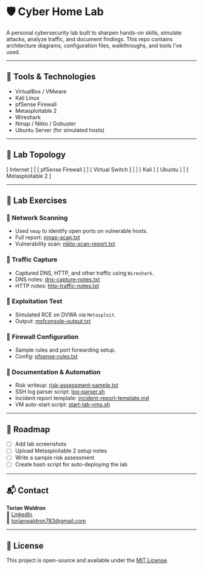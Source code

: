 # 🛡️ Cyber Home Lab

A personal cybersecurity lab built to sharpen hands-on skills, simulate attacks, analyze traffic, and document findings. This repo contains architecture diagrams, configuration files, walkthroughs, and tools I've used.

---

## 🧰 Tools & Technologies

- VirtualBox / VMware
- Kali Linux
- pfSense Firewall
- Metasploitable 2
- Wireshark
- Nmap / Nikto / Gobuster
- Ubuntu Server (for simulated hosts)

---

## 🧱 Lab Topology

[ Internet ]
     |
[ pfSense Firewall ]
     |
[ Virtual Switch ]
   |         |
[ Kali ]   [ Ubuntu ]
              |
     [ Metasploitable 2 ]

---

## 🔧 Lab Exercises

### 🔹 Network Scanning
- Used `nmap` to identify open ports on vulnerable hosts.
- Full report: [nmap-scan.txt](./network-scans/nmap-scan.txt)
- Vulnerability scan: [nikto-scan-report.txt](./network-scans/nikto-scan-report.txt)

### 🔹 Traffic Capture
- Captured DNS, HTTP, and other traffic using `Wireshark`.
- DNS notes: [dns-capture-notes.txt](./traffic-analysis/dns-capture-notes.txt)
- HTTP notes: [http-traffic-notes.txt](./traffic-analysis/http-traffic-notes.txt)

### 🔹 Exploitation Test
- Simulated RCE on DVWA via `Metasploit`.
- Output: [msfconsole-output.txt](./exploit-demos/msfconsole-output.txt)

### 🔹 Firewall Configuration
- Sample rules and port forwarding setup.
- Config: [pfsense-rules.txt](./firewall-config/pfsense-rules.txt)

### 🔹 Documentation & Automation
- Risk writeup: [risk-assessment-sample.txt](./documentation/risk-assessment-sample.txt)
- SSH log parser script: [log-parser.sh](./documentation/log-parser.sh)
- Incident report template: [incident-report-template.md](./documentation/incident-report-template.md)
- VM auto-start script: [start-lab-vms.sh](./documentation/start-lab-vms.sh)

---

## 📄 Roadmap

- [ ] Add lab screenshots
- [ ] Upload Metasploitable 2 setup notes
- [ ] Write a sample risk assessment
- [ ] Create bash script for auto-deploying the lab

---

## 📬 Contact

**Torian Waldron**  
🔗 [LinkedIn](https://www.linkedin.com/in/torian-waldron-2154a756/)  
📧 torianwaldron783@gmail.com

---

## 🪪 License

This project is open-source and available under the [MIT License](LICENSE).
